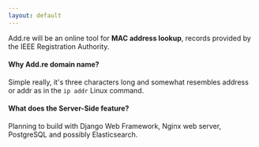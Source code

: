 ```yaml
---
layout: default
---
```


Add.re will be an online tool for **MAC address lookup**, records provided by the IEEE Registration Authority. 

#### Why Add.re domain name?
Simple really, it's three characters long and somewhat resembles address or addr as in the `ip addr` Linux command.


#### What does the Server-Side feature?
Planning to build with Django Web Framework, Nginx web server, PostgreSQL and possibly Elasticsearch.
